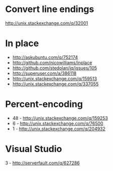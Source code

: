 Convert line endings
=====================================
http://unix.stackexchange.com/q/32001

In place
===============================
- http://askubuntu.com/q/752174
- http://github.com/nicowilliams/inplace
- http://github.com/stedolan/jq/issues/105
- http://superuser.com/a/386118
- http://unix.stackexchange.com/q/159513
- http://unix.stackexchange.com/q/337055

Percent-encoding
=============================================
- 48 - http://unix.stackexchange.com/q/159253
- 6 - http://unix.stackexchange.com/q/76500
- 1 - http://unix.stackexchange.com/q/204932

Visual Studio
===================================
3 - http://serverfault.com/q/627286
